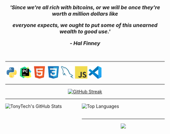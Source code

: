 <br/>

<h3 align="center">
 <p><i> 'Since we're all rich with bitcoins, or we will be once they're worth a million dollars like </i></p>
 <p><i> everyone expects, we ought to put some of this unearned wealth to good use.' </i></p>
 <p align="center"><i>- Hal Finney </i></p> 
</h3>

<br/>

---
<div display="flex">
<img src="https://github.com/devicons/devicon/blob/master/icons/python/python-original.svg" alt="Python Logo" width="40" height="40">
<img src="https://github.com/devicons/devicon/blob/master/icons/pycharm/pycharm-original.svg" alt="PyCharm Logo" width="40" height="40">
<img src="https://github.com/devicons/devicon/blob/master/icons/html5/html5-original.svg" alt="HMLT5 Logo" width="40" height="40">
<img src="https://github.com/devicons/devicon/blob/master/icons/css3/css3-original.svg" alt="CSS" width="40" height="40">
<img src="https://github.com/devicons/devicon/blob/master/icons/mysql/mysql-original.svg" alt="MySQL" width="40" height="40">
<img src="https://github.com/devicons/devicon/blob/master/icons/javascript/javascript-original.svg" alt="JS Logo" width="40" height="40">
<img src="https://github.com/devicons/devicon/blob/master/icons/vscode/vscode-original.svg" alt="VSCode Logo" width="40" height="40">
</div>

---

<div id="badges" align="center">

[![GitHub Streak](https://streak-stats.demolab.com?user=tonytech83&theme=gruvbox_duo&hide_border=true)](https://git.io/streak-stats)
</div>

<hr/>
<!-- <div>
  <img height="160" align="left" alt="TonyTech's GitHub Stats" src="https://github-readme-stats-git-masterrstaa-rickstaa.vercel.app/api?username=tonytech83&show_icons=true&hide_border=true&title_color=FF6D28&text_color=A8E890&border_color=0c1a25&theme=transparent" />
  <img height="160" alt="TonyTech's GitHub Stats" src="https://github-readme-stats-git-masterrstaa-rickstaa.vercel.app/api/top-langs/?username=tonytech83&layout=compact&hide_border=true&bg_color=ffffff00&title_color=FF6D28&text_color=A8E890" />
</div> -->

<div>
<img height="160" width="48%" align="left" alt="TonyTech's GitHub Stats" src="https://github-readme-stats.vercel.app/api?username=tonytech83&show_icons=true&theme=transparent&title_color=FF6D28&text_color=A8E890&hide_border=true" />
<img height="160" alt="Top Languages" src="https://github-readme-stats.vercel.app/api/top-langs/?username=tonytech83&layout=compact&hide_border=true&bg_color=ffffff00&title_color=FF6D28&text_color=A8E890" />
</div>
 
<br/>
<hr/>

<div align="center">
<img src="https://komarev.com/ghpvc/?username=tonytch83&style=flat-square" />
</div>
